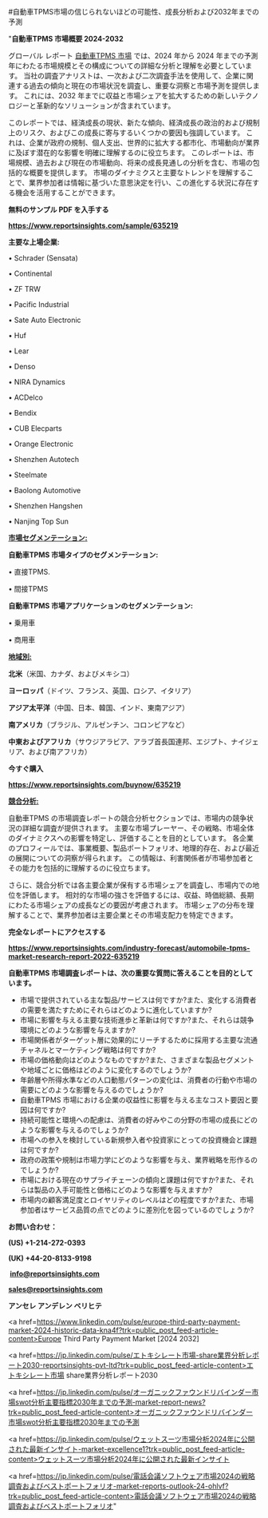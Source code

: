 #自動車TPMS市場の信じられないほどの可能性、成長分析および2032年までの予測

"<strong>自動車TPMS 市場概要 2024-2032</strong>

グローバル レポート <a href=https://www.reportsinsights.com/sample/635219>自動車TPMS 市場</a> では、2024 年から 2024 年までの予測年にわたる市場規模とその構成についての詳細な分析と理解を必要としています。 当社の調査アナリストは、一次および二次調査手法を使用して、企業に関連する過去の傾向と現在の市場状況を調査し、重要な洞察と市場予測を提供します。 これには、2032 年までに収益と市場シェアを拡大​​するための新しいテクノロジーと革新的なソリューションが含まれています。

このレポートでは、経済成長の現状、新たな傾向、経済成長の政治的および規制上のリスク、およびこの成長に寄与するいくつかの要因も強調しています。 これは、企業が政府の規制、個人支出、世界的に拡大する都市化、市場動向が業界に及ぼす潜在的な影響を明確に理解するのに役立ちます。 このレポートは、市場規模、過去および現在の市場動向、将来の成長見通しの分析を含む、市場の包括的な概要を提供します。 市場のダイナミクスと主要なトレンドを理解することで、業界参加者は情報に基づいた意思決定を行い、この進化する状況に存在する機会を活用することができます。

<strong><b>無料のサンプル PDF を入手する</b></strong>

<a href=https://www.reportsinsights.com/sample/635219><strong><u>https://www.reportsinsights.com/sample/635219</u></strong></a>

<strong>主要な上場企業:</strong>

• Schrader (Sensata)

• Continental

• ZF TRW

• Pacific Industrial

• Sate Auto Electronic

• Huf

• Lear

• Denso

• NIRA Dynamics

• ACDelco

• Bendix

• CUB Elecparts

• Orange Electronic

• Shenzhen Autotech

• Steelmate

• Baolong Automotive

• Shenzhen Hangshen

• Nanjing Top Sun

<strong><u>市場セグメンテーション</u></strong><strong><u>:</u></strong>

<strong>自動車TPMS 市場タイプのセグメンテーション:</strong>

• 直接TPMS.

• 間接TPMS

<strong>自動車TPMS 市場アプリケーションのセグメンテーション:</strong>

• 乗用車

• 商用車

<strong><u>地域別</u></strong><strong><u>:</u></strong>

<strong>北米</strong>（米国、カナダ、およびメキシコ）

<strong>ヨーロッパ</strong>（ドイツ、フランス、英国、ロシア、イタリア）

<strong>アジア太平洋</strong>（中国、日本、韓国、インド、東南アジア）

<strong>南アメリカ</strong>（ブラジル、アルゼンチン、コロンビアなど）

<strong>中東およびアフリカ</strong>（サウジアラビア、アラブ首長国連邦、エジプト、ナイジェリア、および南アフリカ）

<strong>今すぐ購入</strong>

<a href=https://www.reportsinsights.com/buynow/635219><strong><u>https://www.reportsinsights.com/buynow/635219</u></strong></a>

<strong><u>競合分析:</u></strong>

自動車TPMS の市場調査レポートの競合分析セクションでは、市場内の競争状況の詳細な調査が提供されます。 主要な市場プレーヤー、その戦略、市場全体のダイナミクスへの影響を特定し、評価することを目的としています。 各企業のプロフィールでは、事業概要、製品ポートフォリオ、地理的存在、および最近の展開についての洞察が得られます。 この情報は、利害関係者が市場参加者とその能力を包括的に理解するのに役立ちます。

さらに、競合分析では各主要企業が保有する市場シェアを調査し、市場内での地位を評価します。 相対的な市場の強さを評価するには、収益、時価総額、長期にわたる市場シェアの成長などの要因が考慮されます。 市場シェアの分布を理解することで、業界参加者は主要企業とその市場支配力を特定できます。

<strong>完全なレポートにアクセスする</strong>

<a href=https://www.reportsinsights.com/industry-forecast/automobile-tpms-market-research-report-2022-635219><strong><u><b>https://www.reportsinsights.com/industry-forecast/automobile-tpms-market-research-report-2022-635219</b></u></strong></a>

<strong><b>自動車TPMS 市場調査レポートは、次の重要な質問に答えることを目的としています。</b></strong>
<ul>
  <li>市場で提供されている主な製品/サービスは何ですか?また、変化する消費者の需要を満たすためにそれらはどのように進化していますか?</li>
  <li>市場に影響を与える主要な技術進歩と革新は何ですか?また、それらは競争環境にどのような影響を与えますか?</li>
  <li>市場関係者がターゲット層に効果的にリーチするために採用する主要な流通チャネルとマーケティング戦略は何ですか?</li>
  <li>市場の価格動向はどのようなものですか?また、さまざまな製品セグメントや地域ごとに価格はどのように変化するのでしょうか?</li>
  <li>年齢層や所得水準などの人口動態パターンの変化は、消費者の行動や市場の需要にどのような影響を与えるのでしょうか?</li>
  <li>自動車TPMS 市場における企業の収益性に影響を与える主なコスト要因と要因は何ですか?</li>
  <li>持続可能性と環境への配慮は、消費者の好みやこの分野の市場の成長にどのような影響を与えるのでしょうか?</li>
  <li>市場への参入を検討している新規参入者や投資家にとっての投資機会と課題は何ですか?</li>
  <li>政府の政策や規制は市場力学にどのような影響を与え、業界戦略を形作るのでしょうか?</li>
  <li>市場における現在のサプライチェーンの傾向と課題は何ですか?また、それらは製品の入手可能性と価格にどのような影響を与えますか?</li>
  <li>市場内の顧客満足度とロイヤリティのレベルはどの程度ですか?また、市場参加者はサービス品質の点でどのように差別化を図っているのでしょうか?</li>
</ul>
<strong>お問い合わせ：</strong>

<strong>(US) +1-214-272-0393</strong>

<strong>(UK) +44-20-8133-9198</strong>

<strong> </strong><a href=info@reportsinsights.com><strong><u>info@reportsinsights.com</u></strong></a>

<a href=sales@reportsinsights.com><strong><u>sales@reportsinsights.com</u></strong></a>

<strong>アンセレ アンデレン ベリヒテ</strong>

<a href=https://www.linkedin.com/pulse/europe-third-party-payment-market-2024-historic-data-kna4f?trk=public_post_feed-article-content>Europe Third Party Payment Market [2024 2032]</a>

<a href=https://jp.linkedin.com/pulse/エトキシレート市場-share業界分析レポート2030-reportsinsights-pvt-ltd?trk=public_post_feed-article-content>エトキシレート市場 share業界分析レポート2030</a>

<a href=https://jp.linkedin.com/pulse/オーガニックファウンドリバインダー市場swot分析主要指標2030年までの予測-market-report-news?trk=public_post_feed-article-content>オーガニックファウンドリバインダー市場swot分析主要指標2030年までの予測</a>

<a href=https://jp.linkedin.com/pulse/ウェットスーツ市場分析2024年に公開された最新インサイト-market-excellence1?trk=public_post_feed-article-content>ウェットスーツ市場分析2024年に公開された最新インサイト</a>

<a href=https://jp.linkedin.com/pulse/電話会議ソフトウェア市場2024の戦略調査およびベストポートフォリオ-market-reports-outlook-24-ohlvf?trk=public_post_feed-article-content>電話会議ソフトウェア市場2024の戦略調査およびベストポートフォリオ</a>"
